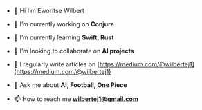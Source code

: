 
- 👋 Hi I’m Eworitse Wilbert

- 🔭 I’m currently working on **Conjure**

- 🌱 I’m currently learning **Swift, Rust**

- 👯 I’m looking to collaborate on **AI projects**

- 📝 I regularly write articles on [https://medium.com/@wilbertej1](https://medium.com/@wilbertej1)

- 💬 Ask me about **AI, Football, One Piece**

- 📫 How to reach me **wilbertej1@gmail.com**


